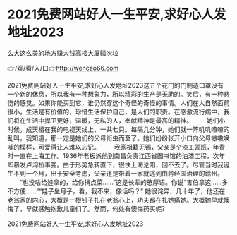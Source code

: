 # 2021免费网站好人一生平安,求好心人发地址2023
么大这么美的地方赚大钱高楼大厦鳞次垃

👉/观/看/入/口👉http://wencao66.com

2021免费网站好人一生平安,求好心人发地址2023这五个花门的门制造口罩没有一个新的休息，所以我有一种想象力，所以精彩的生产是无助的。笑后，有一种悲伤的感觉。如果你能买到它，谁仍然穿这个奇怪的奇怪的事情。人们在大自然面前很小，生活是有价值的，珍惜生活保护自己，是人们的职责。在感激流行病中，我们将在生活中捍卫更好，温暖，无私的人，奉献精神是最高的精神。
　　她们小时候，成天栖在我的电视天线上，一共七只。每隔几分钟，她们就一阵叽叽喳喳的乱叫，我知道，那一定是她们的父母衔虫而至了。她们纷纷张开小口向父母嗷嗷唤哺的模样，可爱得让人难以忘记。
　　我家祖籍无锡，父亲是个漆工领班，年青时一直在上海工作。1936年老板派他到南昌负责江西省图书馆的油漆工程，次年即暴发卢沟桥事变。由于形势急转直下，很快上海沦陷，回不去了。尽管当时我诞生不到一个月，出于安全考虑，父亲还是带着一家就逃到由蒋经国治理的赣州。
　　“也没啥给娃拿的，给你捎点菜……”这是长辈的憨厚语。你说“害伯拿这……多不方便……”“娃子坐月子，看，我不来，像话吗？”
她很诧异，几十年了，他还在老翁家的内心，大概是一根钉子扎在老翁心上，功夫都在扎她痛她。大概她早就懊悔了，早就感触抱歉儿童们了。然而，何处有懊悔药买呢?

2021免费网站好人一生平安,求好心人发地址2023
